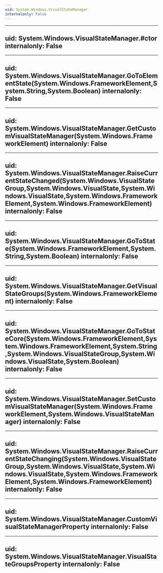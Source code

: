 ```yaml
---
uid: System.Windows.VisualStateManager
internalonly: False
---
```


---
uid: System.Windows.VisualStateManager.#ctor
internalonly: False
---

---
uid: System.Windows.VisualStateManager.GoToElementState(System.Windows.FrameworkElement,System.String,System.Boolean)
internalonly: False
---

---
uid: System.Windows.VisualStateManager.GetCustomVisualStateManager(System.Windows.FrameworkElement)
internalonly: False
---

---
uid: System.Windows.VisualStateManager.RaiseCurrentStateChanged(System.Windows.VisualStateGroup,System.Windows.VisualState,System.Windows.VisualState,System.Windows.FrameworkElement,System.Windows.FrameworkElement)
internalonly: False
---

---
uid: System.Windows.VisualStateManager.GoToState(System.Windows.FrameworkElement,System.String,System.Boolean)
internalonly: False
---

---
uid: System.Windows.VisualStateManager.GetVisualStateGroups(System.Windows.FrameworkElement)
internalonly: False
---

---
uid: System.Windows.VisualStateManager.GoToStateCore(System.Windows.FrameworkElement,System.Windows.FrameworkElement,System.String,System.Windows.VisualStateGroup,System.Windows.VisualState,System.Boolean)
internalonly: False
---

---
uid: System.Windows.VisualStateManager.SetCustomVisualStateManager(System.Windows.FrameworkElement,System.Windows.VisualStateManager)
internalonly: False
---

---
uid: System.Windows.VisualStateManager.RaiseCurrentStateChanging(System.Windows.VisualStateGroup,System.Windows.VisualState,System.Windows.VisualState,System.Windows.FrameworkElement,System.Windows.FrameworkElement)
internalonly: False
---

---
uid: System.Windows.VisualStateManager.CustomVisualStateManagerProperty
internalonly: False
---

---
uid: System.Windows.VisualStateManager.VisualStateGroupsProperty
internalonly: False
---
